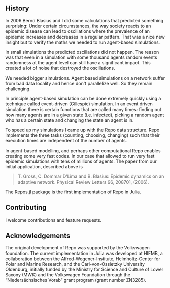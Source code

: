 
## History

In 2006 Bernd Blasius and I did some calculations that predicted something surprising: Under certain circumstances, the way society reacts to an epidemic disease can lead to
oscillations where the prevalence of an epidemic increases and decreases in a regular pattern. That was a nice new insight but to verify the maths we needed to run agent-based simulations.

In small simulations the predicted oscillations did not happen. The reason was that even in a simulation with some thousand agents random events randomness at the agent level can still have a significant impact. This created a lot of noise that destroyed the oscillations.

We needed bigger simulations. Agent based simulations on a network suffer from bad data locality and hence don't parallelize well. So they remain challenging.

In principle agent-based simulation can be done extremely quickly using a technique called event-driven (Gillespie) simulation. In an event driven simulation there is certain functions that are called many times: finding out how many agents are in a given state (i.e. infected), picking a random agent who has a certain state and changing the state an agent is in.

To speed up my simulations I came up with the Repo data structure. Repo implements the three tasks (counting, choosing, changing) such that their execution times are independent of the number of agents.

In agent-based modelling, and perhaps other computational Repo enables creating some very fast codes. In our case that allowed to run very fast epidemic simulations with tens of millions of agents. The paper from our initial application, described above is

> T. Gross, C. Dommar D'Lima and B. Blasius: Epidemic dynamics
> on an adaptive network. Physical Review Letters 96, 208701,
> (2006).

The Repos.jl package is the first implementation of Repo in Julia.  

## Contributing

I welcome contributions and feature requests.

## Acknowledgements

The original development of Repo was supported by the Volkswagen foundation. The current implementation in Julia was developed at HIFMB, a collaboration between the Alfred-Wegener-Institute, Helmholtz-Center for Polar and Marine Research, and the Carl-von-Ossietzky University Oldenburg, initially funded by the Ministry for Science and Culture of Lower Saxony (MWK) and the Volkswagen Foundation through the “Nieders&auml;chsisches Vorab” grant program (grant number ZN3285).
